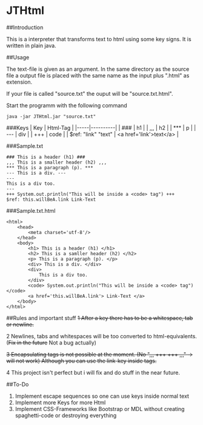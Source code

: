 # JTHtml
##Introduction

This is a interpreter that transforms text to html using some key signs.
It is written in plain java.

##Usage

The text-file is given as an argument. In the same directory as the source file
a output file is placed with the same name as the input plus ".html" as extension.

If your file is called "source.txt" the ouput will be "source.txt.html".

Start the programm with the following command
```
java -jar JTHtml.jar "source.txt"
```

###Keys
| Key | Html-Tag |
|-----|----------|
| ### | h1 |
| ,,, | h2 |
| *** | p |
| \-\-\- | div |
| +++ | code |
| $ref: "link" "text" | \<a href='link'>text\</a> |

###Sample.txt
```
### This is a header (h1) ###
,,, This is a smaller header (h2) ,,,
*** This is a paragraph (p). ***
--- This is a div. ---
---
This is a div too.
---
+++ System.out.println("This will be inside a <code> tag") +++
$ref: this.willBeA.link Link-Text
```

###Sample.txt.html
```
<html>
	<head>
		<meta charset='utf-8'/>
	</head>
	<body>
		<h1> This is a header (h1) </h1>
		<h2> This is a samller header (h2) </h2>
		<p> This is a paragraph (p). </p>
		<div> This is a div. </div>
		<div>
			This is a div too.
		</div>
		<code> System.out.println("This will be inside a <code> tag") </code>
		<a href='this.willBeA.link'> Link-Text </a>
	</body>
</html>
```
##Rules and important stuff
~~1 After a key there has to be a whitespace, tab or newline.~~

2 Newlines, tabs and whitespaces will be too converted to html-equivalents.
   (~~Fix in the future~~ Not a bug actually)
   
~~3 Encapsulating tags is not possible at the moment. (No ",,, +++ +++ ,,," -> will not work)
   Although you can use the link-key inside tags.~~
   
4 This project isn't perfect but i will fix and do stuff in the near future.

##To-Do
1. Implement escape sequences so one can use keys inside normal text
2. Implement more Keys for more Html
3. Implement CSS-Frameworks like Bootstrap or MDL without creating spaghetti-code
    or destroying everything

